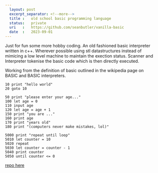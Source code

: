 ```yaml
---
  layout: post
  excerpt_separator: <!--more-->
  title :   old school basic programming language
  status:   private
  uri   :   https://github.com/seanbutler/vanilla-basic
  date  :   2023-09-01
---
```



Just for fun some more hobby coding. An old fashioned basic interpreter written in c++. Wherever possible using stl datastructures instead of mimicing a low level machine to maintain the exection status. Scanner and Interpreter tokenise the basic code which is then directly executed.


Working from the definition of basic outlined in the wikipedia page on BASIC and BASIC interpreters.




~~~ basic
10 print "hello world"
20 goto 10
~~~

~~~ basic
50 print "please enter your age..."
100 let age = 0
110 input age
120 let age = age + 1
150 print "you are ..."
160 print age
170 print "years old"
180 print "(computers never make mistakes, lol)"
~~~

~~~ basic
5000 print "repeat until loop"
5010 let counter = 10
5020 repeat 
5030 let counter = counter - 1
5040 print counter
5050 until counter <= 0
~~~

[repo here](https://github.com/seanbutler/vanilla-basic)


